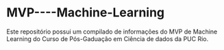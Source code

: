 # MVP----Machine-Learning
Este repositório possui um compilado de informações do MVP de Machine Learning do Curso de Pós-Gaduação em Ciência de dados da PUC Rio.
